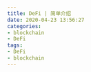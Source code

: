 ```yaml
---
title: DeFi | 简单介绍
date: 2020-04-23 13:56:27
categories:
- blockchain
- DeFi
tags:
- DeFi
- blockchain
---
```

